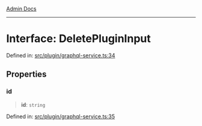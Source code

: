 [Admin Docs](/)

***

# Interface: DeletePluginInput

Defined in: [src/plugin/graphql-service.ts:34](https://github.com/PalisadoesFoundation/talawa-admin/blob/main/src/plugin/graphql-service.ts#L34)

## Properties

### id

> **id**: `string`

Defined in: [src/plugin/graphql-service.ts:35](https://github.com/PalisadoesFoundation/talawa-admin/blob/main/src/plugin/graphql-service.ts#L35)
